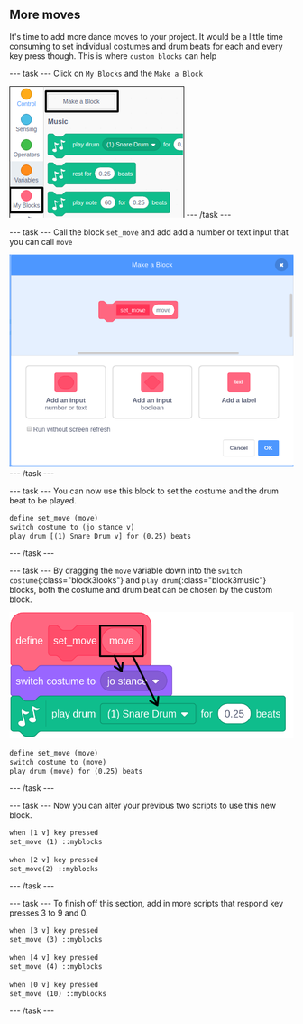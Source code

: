 ## More moves

It's time to add more dance moves to your project. It would be a little time consuming to set individual costumes and drum beats for each and every key press though. This is where `custom blocks` can help

--- task ---
Click on `My Blocks` and the `Make a Block`

![make_a_block](images/make_a_block.png)
--- /task ---

--- task ---
Call the block `set_move` and add add a number or text input that you can call `move`

![define_block.png](images/define_block.png)
--- /task ---

--- task ---
You can now use this block to set the costume and the drum beat to be played.

```blocks3
define set_move (move)
switch costume to (jo stance v)
play drum [(1) Snare Drum v] for (0.25) beats
```
--- /task ---

--- task ---
By dragging the `move` variable down into the `switch costume`{:class="block3looks"} and `play drum`{:class="block3music"} blocks, both the costume and drum beat can be chosen by the custom block.

![move](images/move.png)

```blocks3
define set_move (move)
switch costume to (move)
play drum (move) for (0.25) beats
```
--- /task ---

--- task ---
Now you can alter your previous two scripts to use this new block.

```blocks3
when [1 v] key pressed
set_move (1) ::myblocks

when [2 v] key pressed
set_move(2) ::myblocks
```
--- /task ---

--- task ---
To finish off this section, add in more scripts that respond key presses 3 to 9 and 0.

```blocks3
when [3 v] key pressed
set_move (3) ::myblocks

when [4 v] key pressed
set_move (4) ::myblocks

when [0 v] key pressed
set_move (10) ::myblocks
```
--- /task ---
